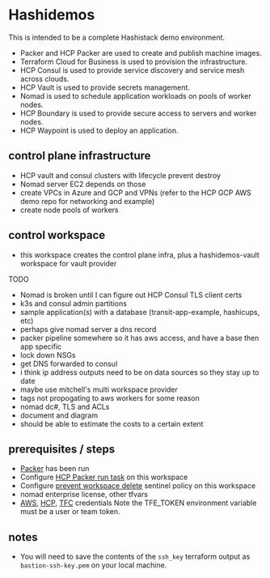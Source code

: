 # Hashidemos

This is intended to be a complete Hashistack demo environment.
- Packer and HCP Packer are used to create and publish machine images.
- Terraform Cloud for Business is used to provision the infrastructure.
- HCP Consul is used to provide service discovery and service mesh across clouds.
- HCP Vault is used to provide secrets management.
- Nomad is used to schedule application workloads on pools of worker nodes.
- HCP Boundary is used to provide secure access to servers and worker nodes.
- HCP Waypoint is used to deploy an application.

## control plane infrastructure
- HCP vault and consul clusters with lifecycle prevent destroy
- Nomad server EC2 depends on those
- create VPCs in Azure and GCP and VPNs (refer to the HCP GCP AWS demo repo for networking and example)
- create node pools of workers

## control workspace
- this workspace creates the control plane infra, plus a hashidemos-vault workspace for vault provider

TODO
- Nomad is broken until I can figure out HCP Consul TLS client certs
- k3s and consul admin partitions
- sample application(s) with a database (transit-app-example, hashicups, etc)
- perhaps give nomad server a dns record
- packer pipeline somewhere so it has aws access, and have a base then app specific
- lock down NSGs
- get DNS forwarded to consul
- i think ip address outputs need to be on data sources so they stay up to date
- maybe use mitchell's multi workspace provider
- tags not propogating to aws workers for some reason
- nomad dc#, TLS and ACLs
- document and diagram
- should be able to estimate the costs to a certain extent

## prerequisites / steps
- [Packer](https://github.com/assareh/packer) has been run
- Configure [HCP Packer run task]() on this workspace
- Configure [prevent workspace delete]() sentinel policy on this workspace
- nomad enterprise license, other tfvars
- [AWS](https://registry.terraform.io/providers/hashicorp/aws/latest/docs#authentication-and-configuration), [HCP](https://registry.terraform.io/providers/hashicorp/hcp/latest/docs#authenticating-with-hcp), [TFC](https://registry.terraform.io/providers/hashicorp/tfe/latest/docs#authentication) credentials
Note the TFE_TOKEN environment variable must be a user or team token.

## notes
- You will need to save the contents of the `ssh_key` terraform output as `bastion-ssh-key.pem` on your local machine.